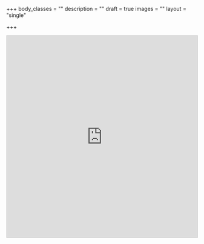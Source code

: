 +++
body_classes = ""
description = ""
draft = true
images = ""
layout = "single"

+++
<iframe class="airtable-embed" src="https://airtable.com/embed/shridyyz3ZsngK99m?backgroundColor=blue&viewControls=on" frameborder="0" onmousewheel="" width="100%" height="533" style="background: transparent; border: 1px solid #ccc;"></iframe>